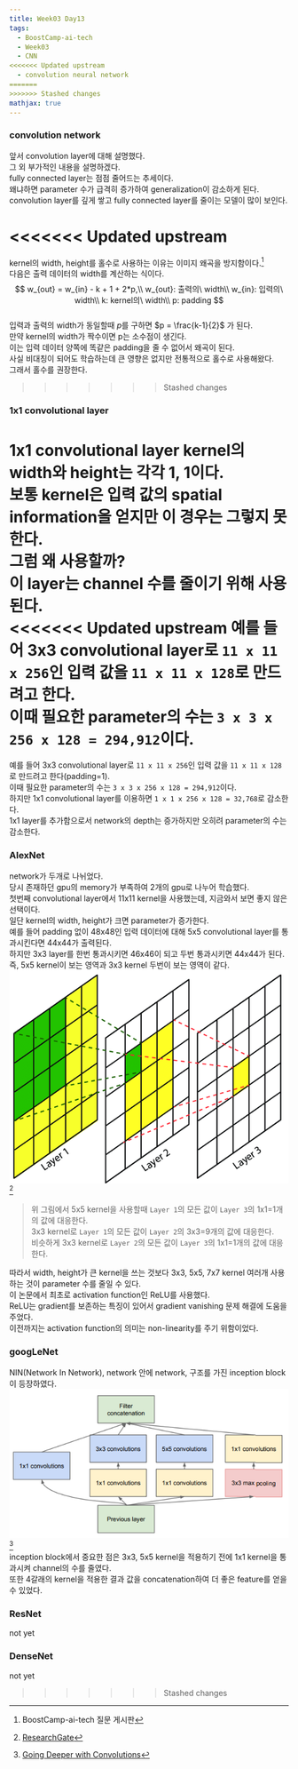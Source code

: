 ```yaml
---
title: Week03 Day13
tags:
  - BoostCamp-ai-tech
  - Week03
  - CNN
<<<<<<< Updated upstream
  - convolution neural network
=======
>>>>>>> Stashed changes
mathjax: true
---
```


### convolution network
앞서 convolution layer에 대해 설명했다.  
그 외 부가적인 내용을 설명하겠다.  
fully connected layer는 점점 줄어드는 추세이다.  
왜냐하면 parameter 수가 급격히 증가하여 generalization이 감소하게 된다.  
convolution layer를 깊게 쌓고 fully connected layer를 줄이는 모델이 많이 보인다.  

<<<<<<< Updated upstream
=======
kernel의 width, height를 홀수로 사용하는 이유는 이미지 왜곡을 방지함이다.[^1]  
다음은 출력 데이터의 width를 계산하는 식이다.  
$$
w_{out} = w_{in} - k + 1 + 2*p,\\
w_{out}: 출력의\ width\\
w_{in}: 입력의\ width\\
k: kernel의\ width\\
p: padding
$$  
입력과 출력의 width가 동일할때 $p$를 구하면 $p = \frac{k-1}{2}$ 가 된다.  
만약 kernel의 width가 짝수이면 p는 소수점이 생긴다.  
이는 입력 데이터 양쪽에 똑같은 padding을 줄 수 없어서 왜곡이 된다.  
사실 비대칭이 되어도 학습하는데 큰 영향은 없지만 전통적으로 홀수로 사용해왔다.  
그래서 홀수를 권장한다.  

>>>>>>> Stashed changes
### 1x1 convolutional layer
1x1 convolutional layer kernel의 width와 height는 각각 1, 1이다.  
보통 kernel은 입력 값의 spatial information을 얻지만 이 경우는 그렇지 못한다.  
그럼 왜 사용할까?  
이 layer는 channel 수를 줄이기 위해 사용된다.  
<<<<<<< Updated upstream
예를 들어 3x3 convolutional layer로 `11 x 11 x 256`인 입력 값을 `11 x 11 x 128`로 만드려고 한다.  
이때 필요한 parameter의 수는 `3 x 3 x 256 x 128 = 294,912`이다.  
=======
예를 들어 3x3 convolutional layer로 `11 x 11 x 256`인 입력 값을 `11 x 11 x 128`로 만드려고 한다(padding=1).  
이때 필요한 parameter의 수는 `3 x 3 x 256 x 128 = 294,912`이다.  
하지만 1x1 convolutional layer를 이용하면 `1 x 1 x 256 x 128 = 32,768`로 감소한다.  
1x1 layer를 추가함으로서 network의 depth는 증가하지만 오히려 parameter의 수는 감소한다.  

### AlexNet
network가 두개로 나뉘었다.  
당시 존재하던 gpu의 memory가 부족하여 2개의 gpu로 나누어 학습했다.  
첫번째 convolutional layer에서 11x11 kernel을 사용했는데, 지금와서 보면 좋지 않은 선택이다.  
일단 kernel의 width, height가 크면 parameter가 증가한다.  
예를 들어 padding 없이 48x48인 입력 데이터에 대해 5x5 convolutional layer를 통과시킨다면 44x44가 출력된다.  
하지만 3x3 layer를 한번 통과시키면 46x46이 되고 두번 통과시키면 44x44가 된다.  
즉, 5x5 kernel이 보는 영역과 3x3 kernel 두번이 보는 영역이 같다.  
![](/assets/images/7.png)[^2]  
> 위 그림에서 5x5 kernel을 사용할때 `Layer 1`의 모든 값이 `Layer 3`의 1x1=1개의 값에 대응한다.  
3x3 kernel로 `Layer 1`의 모든 값이 `Layer 2`의 3x3=9개의 값에 대응한다.  
비슷하게 3x3 kernel로 `Layer 2`의 모든 값이 `Layer 3`의 1x1=1개의 값에 대응한다.  

따라서 width, height가 큰 kernel을 쓰는 것보다 3x3, 5x5, 7x7 kernel 여러개 사용하는 것이 parameter 수를 줄일 수 있다.  
이 논문에서 최초로 activation function인 ReLU를 사용했다.  
ReLU는 gradient를 보존하는 특징이 있어서 gradient vanishing 문제 해결에 도움을 주었다.  
이전까지는 activation function의 의미는 non-linearity를 주기 위함이었다.  

### googLeNet
NIN(Network In Network), network 안에 network, 구조를 가진 inception block이 등장하였다.  
![](/assets/images/8.PNG)[^3]  
inception block에서 중요한 점은 3x3, 5x5 kernel을 적용하기 전에 1x1 kernel을 통과시켜 channel의 수를 줄였다.  
또한 4갈래의 kernel을 적용한 결과 값을 concatenation하여 더 좋은 feature를 얻을 수 있었다.  

### ResNet
not yet

### DenseNet
not yet


[^1]: BoostCamp-ai-tech 질문 게시판  
[^2]: [ResearchGate](https://www.researchgate.net/figure/The-receptive-field-of-each-convolution-layer-with-a-3-3-kernel-The-green-area-marks_fig4_316950618)  
[^3]: [Going Deeper with Convolutions](https://arxiv.org/abs/1409.4842)
>>>>>>> Stashed changes
